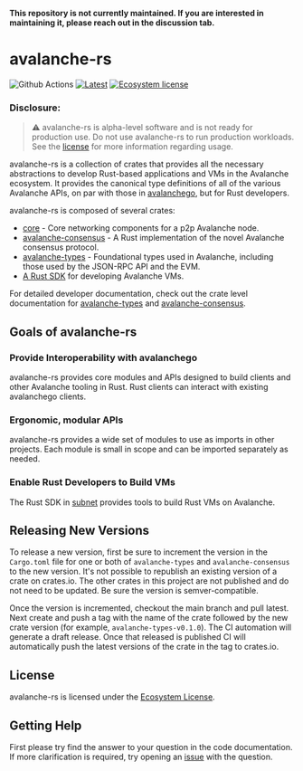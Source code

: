 **This repository is not currently maintained. If you are interested in maintaining it, please reach out in the discussion tab.**

# avalanche-rs
![Github Actions](https://github.com/ava-labs/avalanche-rs/actions/workflows/e2e.yml/badge.svg)
[![Latest](https://img.shields.io/badge/avalanche-types?color=orange)](https://crates.io/crates/avalanche-types)
[![Ecosystem license](https://img.shields.io/badge/License-Ecosystem-blue.svg)](./LICENSE.md)

### **Disclosure:**

> :warning: avalanche-rs is alpha-level software and is not ready for production
> use. Do not use avalanche-rs to run production workloads. See the
> [license](./LICENSE) for more information regarding usage.

avalanche-rs is a collection of crates that provides all the necessary abstractions to develop Rust-based applications and VMs in the Avalanche ecosystem. It provides the canonical type definitions of all of the various Avalanche APIs, on par with those in [avalanchego](https://github.com/ava-labs/avalanchego), but for Rust developers. 

avalanche-rs is composed of several crates:
* [core](./core/) - Core networking components for a p2p Avalanche node.
* [avalanche-consensus](./crates/avalanche-consensus/) - A Rust implementation of the novel Avalanche consensus protocol.
* [avalanche-types](./crates/avalanche-types/) - Foundational types used in Avalanche, including those used by the JSON-RPC API and the EVM.
* [A Rust SDK](./crates/avalanche-types/src/subnet/) for developing Avalanche VMs.

For detailed developer documentation, check out the crate level documentation for [avalanche-types](https://docs.rs/crate/avalanche-types/latest) and [avalanche-consensus](https://docs.rs/crate/avalanche-consensus/latest).

## Goals of avalanche-rs

### Provide Interoperability with avalanchego

avalanche-rs provides core modules and APIs designed to build clients and other Avalanche tooling in Rust. Rust clients can interact with existing avalanchego clients.

### Ergonomic, modular APIs

avalanche-rs provides a wide set of modules to use as imports in other projects. Each module is small in scope and can be imported separately as needed.

### Enable Rust Developers to Build VMs
The Rust SDK in [subnet](./crates/avalanche-types/src/subnet/) provides tools to build Rust VMs on Avalanche.

## Releasing New Versions
To release a new version, first be sure to increment the version in the `Cargo.toml` file for one or both of `avalanche-types` and `avalanche-consensus` to the new version. It's not possible to republish an existing version of a crate on crates.io. The other crates in this project are not published and do not need to be updated. Be sure the version is semver-compatible.

Once the version is incremented, checkout the main branch and pull latest. Next create and push a tag with the name of the crate followed by the new crate version (for example, `avalanche-types-v0.1.0`). The CI automation will generate a draft release. Once that released is published CI will automatically push the latest versions of the crate in the tag to crates.io.

## License 
avalanche-rs is licensed under the [Ecosystem License](./LICENSE).

## Getting Help

First please try find the answer to your question in the code documentation. If more clarification is required, try opening an [issue] with the question.

[issue]: https://github.com/ava-labs/avalanche-rs/issues/new
